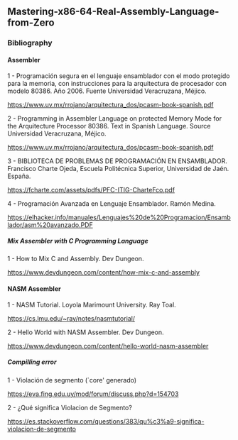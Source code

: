 ## Mastering-x86-64-Real-Assembly-Language-from-Zero




### Bibliography

#### Assembler

1 - Programación segura en el lenguaje ensamblador con el modo protegido para la memoria, con instrucciones para la arquitectura de procesador con modelo 80386. Año 2006. Fuente Universidad Veracruzana, Méjico.

https://www.uv.mx/rrojano/arquitectura_dos/pcasm-book-spanish.pdf


2 - Programming in Assembler Language on protected Memory Mode for the Arquitecture Processor 80386. Text in Spanish Language. Source Universidad Veracruzana, Méjico.

https://www.uv.mx/rrojano/arquitectura_dos/pcasm-book-spanish.pdf


3 - BIBLIOTECA DE PROBLEMAS
DE PROGRAMACIÓN EN
ENSAMBLADOR. Francisco Charte Ojeda, Escuela Politécnica Superior, Universidad de Jaén. España.

https://fcharte.com/assets/pdfs/PFC-ITIG-CharteFco.pdf

4 - Programación Avanzada
en Lenguaje Ensamblador. Ramón Medina.

https://elhacker.info/manuales/Lenguajes%20de%20Programacion/Ensamblador/asm%20avanzado.PDF

##### Mix Assembler with C Programming Language 

1 - How to Mix C and Assembly. Dev Dungeon.

https://www.devdungeon.com/content/how-mix-c-and-assembly


#### NASM Assembler

1 - NASM Tutorial. Loyola Marimount University. Ray Toal.

https://cs.lmu.edu/~ray/notes/nasmtutorial/

2 - Hello World with NASM Assembler. Dev Dungeon.

https://www.devdungeon.com/content/hello-world-nasm-assembler

##### Compilling error

1 - Violación de segmento (`core' generado)

https://eva.fing.edu.uy/mod/forum/discuss.php?d=154703

2 - ¿Qué significa Violacion de Segmento?

https://es.stackoverflow.com/questions/383/qu%c3%a9-significa-violacion-de-segmento
